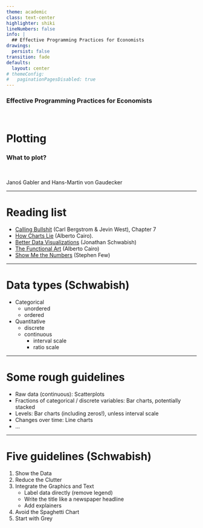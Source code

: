 ```yaml
---
theme: academic
class: text-center
highlighter: shiki
lineNumbers: false
info: |
  ## Effective Programming Practices for Economists
drawings:
  persist: false
transition: fade
defaults:
  layout: center
# themeConfig:
#   paginationPagesDisabled: true
---
```


### Effective Programming Practices for Economists

<br/>

# Plotting

### What to plot?

<br/>


Janoś Gabler and Hans-Martin von Gaudecker

---

# Reading list

- [Calling Bullshit](https://www.callingbullshit.org/) (Carl Bergstrom &
  Jevin West), Chapter 7
- [How Charts Lie](http://www.thefunctionalart.com/p/reviews.html) (Alberto Cairo).
- [Better Data
  Visualizations](https://policyviz.com/pv_books/better-data-visualizations-a-guide-for-scholars-researchers-and-wonks/)
  (Jonathan Schwabish)
- [The Functional Art](http://www.thefunctionalart.com/p/about-book.html) (Alberto
  Cairo)
- [Show Me the Numbers](http://www.perceptualedge.com/library.php) (Stephen
  Few)


---

# Data types (Schwabish)

- Categorical
  - unordered
  - ordered
- Quantitative
  - discrete
  - continuous
    - interval scale
    - ratio scale

---

# Some rough guidelines

- Raw data (continuous): Scatterplots
- Fractions of categorical / discrete variables: Bar charts, potentially stacked
- Levels: Bar charts (including zeros!), unless interval scale
- Changes over time: Line charts
- ...

---

# Five guidelines (Schwabish)

1. Show the Data
1. Reduce the Clutter
1. Integrate the Graphics and Text
   - Label data directly (remove legend)
   - Write the title like a newspaper headline
   - Add explainers
1. Avoid the Spaghetti Chart
1. Start with Grey
